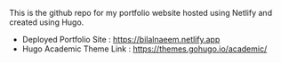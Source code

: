 This is the github repo for my portfolio website hosted using Netlify and created using Hugo. 

* Deployed Portfolio Site : https://bilalnaeem.netlify.app
* Hugo Academic Theme Link : https://themes.gohugo.io/academic/
